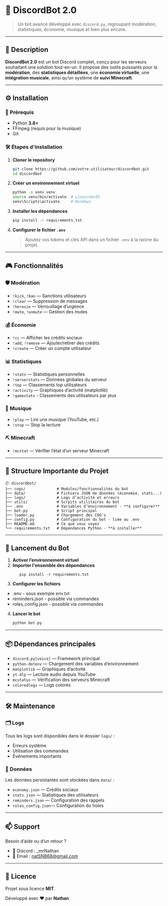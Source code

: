 # 🤖 DiscordBot 2.0

> Un bot avancé développé avec `discord.py`, regroupant modération, statistiques, économie, musique et bien plus encore.

---

## 📝 Description

**DiscordBot 2.0** est un bot Discord complet, conçu pour les serveurs souhaitant une solution tout-en-un. Il propose des outils puissants pour la **modération**, des **statistiques détaillées**, une **économie virtuelle**, une **intégration musicale**, ainsi qu’un système de **suivi Minecraft**.

---

## ⚙️ Installation

### 🧰 Prérequis

- Python **3.8+**
- FFmpeg (requis pour la musique)
- Git

### 🛠️ Étapes d'installation

1. **Cloner le repository**
   ```bash
   git clone https://github.com/votre-utilisateur/discordbot.git
   cd discordbot
   ```

2. **Créer un environnement virtuel**
   ```bash
   python -m venv venv
   source venv/bin/activate  # Linux/macOS
   venv\Scripts\activate     # Windows
   ```

3. **Installer les dépendances**
   ```bash
   pip install -r requirements.txt
   ```

4. **Configurer le fichier `.env`**
   > Ajoutez vos tokens et clés API dans un fichier `.env` à la racine du projet.

---

## 🎮 Fonctionnalités

### 🛡️ Modération
- `!kick`, `!ban` — Sanctions utilisateurs  
- `!clear` — Suppression de messages  
- `!heresie` — Verrouillage d’urgence  
- `!mute`, `!unmute` — Gestion des mutes  

### 💰 Économie
- `!cc` — Afficher les crédits sociaux  
- `!add`, `!remove` — Ajouter/retirer des crédits  
- `!create` — Créer un compte utilisateur  

### 📊 Statistiques
- `!stats` — Statistiques personnelles  
- `!serverstats` — Données globales du serveur  
- `!top` — Classements top utilisateurs  
- `!activity` — Graphiques d’activité (matplotlib)  
- `!gamestats` - Classements des utilisateurs par jeux

### 🎵 Musique
- `!play` — Lire une musique (YouTube, etc.)  
- `!stop` — Stop la lecture  

### ⛏️ Minecraft
- `!mcstat` — Vérifier l’état d’un serveur Minecraft  

---

## 📁 Structure Importante du Projet

```
📦 discordbot/
├── cogs/              # Modules/fonctionnalités du bot
├── data/              # Fichiers JSON de données (économie, stats...)
├── logs/              # Logs d’activité et erreurs
├── utils/             # Scrpits utilitaires du bot 
├── .env               # Variables d’environnement - **à configurer**
├── bot.py             # Script principal
├── loader.py          # Chargement des COG's
├── config.py          # Configuration du bot - liée au .env
├── README.md          # Ce que vous voyez
└── requirements.txt   # Dépendances Python - **à installer**
```

---

## 🚀 Lancement du Bot

1. **Activer l’environnement virtuel**
2. **Importer l'ensemble des dépendances**
   ```
      pip install -r requirements.txt
   ```
3. **Configurer les fichiers**
- .env - sous exemple env.txt
- reminders.json - possible via commandes 
- roles_config.json - possible via commandes 

4. **Lancer le bot**
   ```bash
   python bot.py


---

## 📦 Dépendances principales

- `discord.py[voice]` — Framework principal
- `python-dotenv` — Chargement des variables d’environnement
- `matplotlib` — Graphiques d’activité
- `yt-dlp` — Lecture audio depuis YouTube
- `mcstatus` — Vérification des serveurs Minecraft
- `coloredlogs` — Logs colorés

---

## 🛠️ Maintenance

### 🗂️ Logs

Tous les logs sont disponibles dans le dossier `logs/` :

- Erreurs système
- Utilisation des commandes
- Événements importants

### 💾 Données

Les données persistantes sont stockées dans `data/` :

- `economy.json` — Crédits sociaux
- `stats.json` — Statistiques des utilisateurs
- `reminders.json` — Configuration des rappels
- `roles_config.json`— Configuration du !roles 

---

## 📫 Support

Besoin d’aide ou d’un retour ?

- 🧵 Discord : _mrNathan
- 📧 Email : natSNB68@gmail.com

---

## 📄 Licence

Projet sous licence **MIT**.

Développé avec ❤️ par **Nathan**